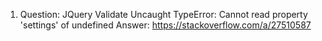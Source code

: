 1. Question: JQuery Validate Uncaught TypeError: Cannot read property 'settings' of undefined
  Answer: https://stackoverflow.com/a/27510587